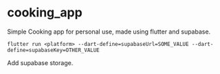 # cooking_app
Simple Cooking app for personal use, made using flutter and supabase.

```flutter
flutter run <platform> --dart-define=supabaseUrl=SOME_VALUE --dart-define=supabaseKey=OTHER_VALUE
```

Add supabase storage.